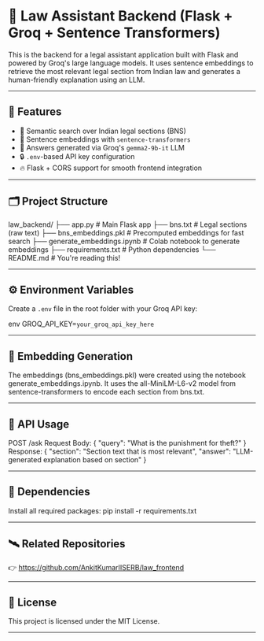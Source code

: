 # 🧠 Law Assistant Backend (Flask + Groq + Sentence Transformers)

This is the backend for a legal assistant application built with Flask and powered by Groq's large language models. It uses sentence embeddings to retrieve the most relevant legal section from Indian law and generates a human-friendly explanation using an LLM.

---

## 🚀 Features

- 🧾 Semantic search over Indian legal sections (BNS)
- 🔗 Sentence embeddings with `sentence-transformers`
- 🧠 Answers generated via Groq's `gemma2-9b-it` LLM
- 🔒 `.env`-based API key configuration
- 🔥 Flask + CORS support for smooth frontend integration

---

## 🗂️ Project Structure

law_backend/
├── app.py # Main Flask app
├── bns.txt # Legal sections (raw text)
├── bns_embeddings.pkl # Precomputed embeddings for fast search
├── generate_embeddings.ipynb # Colab notebook to generate embeddings
├── requirements.txt # Python dependencies
└── README.md # You're reading this!

---

## ⚙️ Environment Variables

Create a `.env` file in the root folder with your Groq API key:

env
GROQ_API_KEY=`your_groq_api_key_here`

---

## 📓 Embedding Generation

The embeddings (bns_embeddings.pkl) were created using the notebook generate_embeddings.ipynb. It uses the all-MiniLM-L6-v2 model from sentence-transformers to encode each section from bns.txt.

---

## 🧪 API Usage
POST /ask
Request Body:
{
  "query": "What is the punishment for theft?"
}
Response:
{
  "section": "Section text that is most relevant",
  "answer": "LLM-generated explanation based on section"
}

---

## 🧩 Dependencies
Install all required packages:
pip install -r requirements.txt

---

## 🛰️ Related Repositories
👉 https://github.com/AnkitKumarIISERB/law_frontend

---

## 📜 License
This project is licensed under the MIT License.

---





